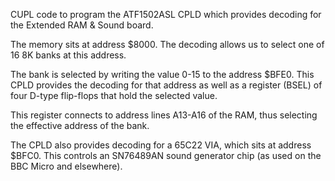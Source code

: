 CUPL code to program the ATF1502ASL CPLD which provides decoding for the Extended RAM & Sound board.

The memory sits at address $8000. The decoding allows us to select one of 16 8K banks at this address.

The bank is selected by writing the value 0-15 to the address $BFE0. This CPLD provides the decoding for that address as well as a register (BSEL) of four D-type flip-flops that hold the selected value.

This register connects to address lines A13-A16 of the RAM, thus selecting the effective address of the bank.

The CPLD also provides decoding for a 65C22 VIA, which sits at address $BFC0. This controls an SN76489AN sound generator chip (as used on the BBC Micro and elsewhere).
